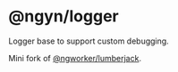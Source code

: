 # @ngyn/logger

Logger base to support custom debugging.

Mini fork of [@ngworker/lumberjack](https://github.com/ngworker/lumberjack).
